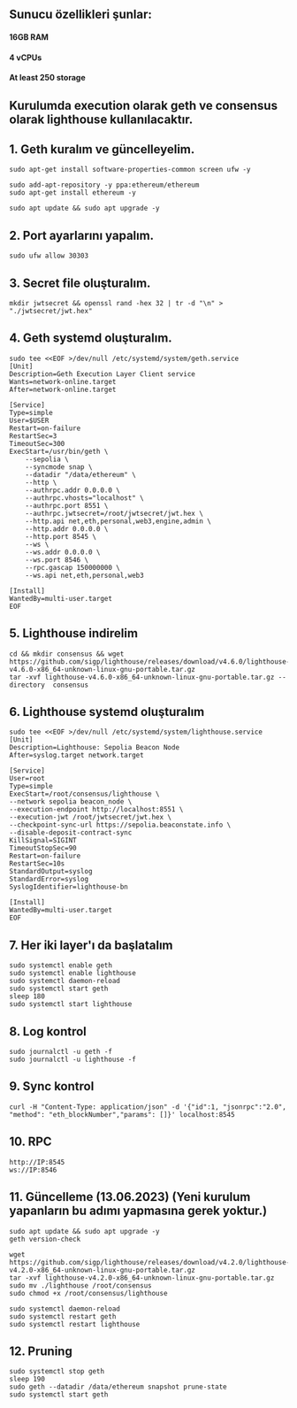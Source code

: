 ## Sunucu özellikleri şunlar:
#### 16GB RAM
#### 4 vCPUs
#### At least 250 storage

## Kurulumda execution olarak geth ve consensus olarak lighthouse kullanılacaktır.

## 1. Geth kuralım ve güncelleyelim.
```
sudo apt-get install software-properties-common screen ufw -y

```
```
sudo add-apt-repository -y ppa:ethereum/ethereum
sudo apt-get install ethereum -y

```
```
sudo apt update && sudo apt upgrade -y

```

## 2. Port ayarlarını yapalım.
```
sudo ufw allow 30303

```
## 3. Secret file oluşturalım.
```
mkdir jwtsecret && openssl rand -hex 32 | tr -d "\n" > "./jwtsecret/jwt.hex"

```
## 4. Geth systemd oluşturalım.
```
sudo tee <<EOF >/dev/null /etc/systemd/system/geth.service
[Unit]
Description=Geth Execution Layer Client service
Wants=network-online.target
After=network-online.target

[Service]
Type=simple
User=$USER
Restart=on-failure
RestartSec=3
TimeoutSec=300
ExecStart=/usr/bin/geth \
    --sepolia \
    --syncmode snap \
    --datadir "/data/ethereum" \
    --http \
    --authrpc.addr 0.0.0.0 \
    --authrpc.vhosts="localhost" \
    --authrpc.port 8551 \
    --authrpc.jwtsecret=/root/jwtsecret/jwt.hex \
    --http.api net,eth,personal,web3,engine,admin \
    --http.addr 0.0.0.0 \
    --http.port 8545 \
    --ws \
    --ws.addr 0.0.0.0 \
    --ws.port 8546 \
    --rpc.gascap 150000000 \
    --ws.api net,eth,personal,web3
    
[Install]
WantedBy=multi-user.target
EOF

```

## 5. Lighthouse indirelim

```
cd && mkdir consensus && wget https://github.com/sigp/lighthouse/releases/download/v4.6.0/lighthouse-v4.6.0-x86_64-unknown-linux-gnu-portable.tar.gz
tar -xvf lighthouse-v4.6.0-x86_64-unknown-linux-gnu-portable.tar.gz --directory  consensus

```
## 6. Lighthouse systemd oluşturalım

```
sudo tee <<EOF >/dev/null /etc/systemd/system/lighthouse.service
[Unit]
Description=Lighthouse: Sepolia Beacon Node
After=syslog.target network.target

[Service]
User=root
Type=simple
ExecStart=/root/consensus/lighthouse \
--network sepolia beacon_node \
--execution-endpoint http://localhost:8551 \
--execution-jwt /root/jwtsecret/jwt.hex \
--checkpoint-sync-url https://sepolia.beaconstate.info \
--disable-deposit-contract-sync
KillSignal=SIGINT
TimeoutStopSec=90
Restart=on-failure
RestartSec=10s
StandardOutput=syslog
StandardError=syslog
SyslogIdentifier=lighthouse-bn

[Install]
WantedBy=multi-user.target
EOF

```
## 7. Her iki layer'ı da başlatalım
```
sudo systemctl enable geth
sudo systemctl enable lighthouse
sudo systemctl daemon-reload
sudo systemctl start geth
sleep 180
sudo systemctl start lighthouse

```
## 8. Log kontrol
```
sudo journalctl -u geth -f
sudo journalctl -u lighthouse -f
```

## 9. Sync kontrol
```
curl -H "Content-Type: application/json" -d '{"id":1, "jsonrpc":"2.0", "method": "eth_blockNumber","params": []}' localhost:8545

```
## 10. RPC 
```
http://IP:8545
ws://IP:8546
```

## 11. Güncelleme (13.06.2023) (Yeni kurulum yapanların bu adımı yapmasına gerek yoktur.)
```
sudo apt update && sudo apt upgrade -y
geth version-check

wget https://github.com/sigp/lighthouse/releases/download/v4.2.0/lighthouse-v4.2.0-x86_64-unknown-linux-gnu-portable.tar.gz
tar -xvf lighthouse-v4.2.0-x86_64-unknown-linux-gnu-portable.tar.gz
sudo mv ./lighthouse /root/consensus
sudo chmod +x /root/consensus/lighthouse

sudo systemctl daemon-reload
sudo systemctl restart geth
sudo systemctl restart lighthouse
```
## 12. Pruning
```
sudo systemctl stop geth
sleep 190
sudo geth --datadir /data/ethereum snapshot prune-state
sudo systemctl start geth
```
